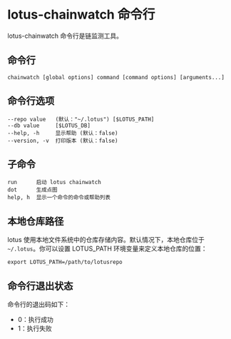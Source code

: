 # lotus-chainwatch 命令行

lotus-chainwatch 命令行是链监测工具。

## 命令行

```
chainwatch [global options] command [command options] [arguments...]
```

## 命令行选项

```
--repo value   (默认："~/.lotus") [$LOTUS_PATH]
--db value     [$LOTUS_DB]
--help, -h     显示帮助 (默认：false)
--version, -v  打印版本 (默认：false)
```

## 子命令

```
run      启动 lotus chainwatch
dot      生成点图
help, h  显示一个命令的命令或帮助列表
```

## 本地仓库路径

lotus 使用本地文件系统中的仓库存储内容。默认情况下，本地仓库位于 `~/.lotus`。你可以设置 LOTUS_PATH 环境变量来定义本地仓库的位置：

```
export LOTUS_PATH=/path/to/lotusrepo
```

## 命令行退出状态

命令行的退出码如下：

- 0：执行成功
- 1：执行失败
